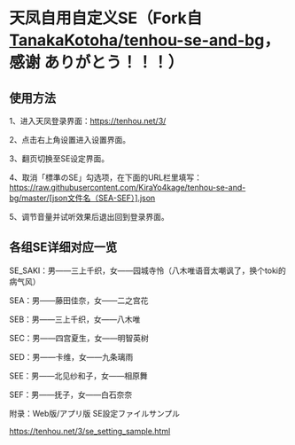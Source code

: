 # 天凤自用自定义SE（Fork自[TanakaKotoha/tenhou-se-and-bg](http://baidu.com)，感谢 ありがとう！！！）

## 使用方法

1、进入天凤登录界面：https://tenhou.net/3/

2、点击右上角设置进入设置界面。

3、翻页切换至SE设定界面。

4、取消「標準のSE」勾选项，在下面的URL栏里填写：https://raw.githubusercontent.com/KiraYo4kage/tenhou-se-and-bg/master/[json文件名（SEA-SEF）].json 

5、调节音量并试听效果后退出回到登录界面。


## 各组SE详细对应一览

SE_SAKI：男——三上千织，女——园城寺怜（八木唯语音太嘲讽了，换个toki的病气风）

SEA：男——藤田佳奈，女——二之宫花

SEB：男——三上千织，女——八木唯

SEC：男——四宫夏生，女——明智英树

SED：男——卡维，女——九条璃雨

SEE：男——北见纱和子，女——相原舞

SEF：男——抚子，女——白石奈奈


附录：Web版/アプリ版 SE設定ファイルサンプル

https://tenhou.net/3/se_setting_sample.html
